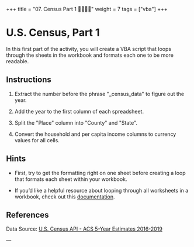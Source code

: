 +++
title = "07. Census Part 1 👩‍🎓👨‍🎓"
weight = 7
tags = ["vba"] 
+++

# U.S. Census, Part 1

In this first part of the activity, you will create a VBA script that loops through the sheets in the workbook and formats each one to be more readable.

## Instructions

1. Extract the number before the phrase "\_census_data" to figure out the year.

2. Add the year to the first column of each spreadsheet.

3. Split the "Place" column into "County" and "State".

4. Convert the household and per capita income columns to currency values for all cells.

## Hints

  * First, try to get the formatting right on one sheet before creating a loop that formats each sheet within your workbook.

  * If you’d like a helpful resource about looping through all worksheets in a workbook, check out this [documentation](https://support.microsoft.com/en-us/help/142126/macro-to-loop-through-all-worksheets-in-a-workbook).

## References

Data Source: [U.S. Census API - ACS 5-Year Estimates 2016-2019](https://www.census.gov/data/developers/data-sets/census-microdata-api.ACS_5-Year_PUMS.html)

—